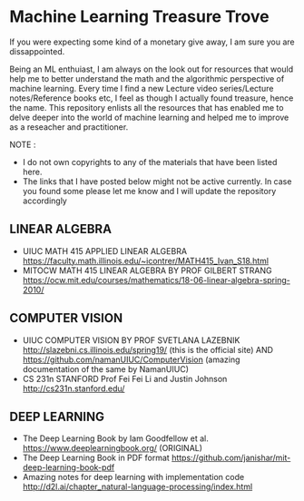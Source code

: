 # Machine Learning Treasure Trove

If you were expecting some kind of a monetary give away, I am sure you are dissappointed.

Being an ML enthuiast, I am always on the look out for resources that would help me to better understand the math and the algorithmic perspective of machine learning. Every time I find a new Lecture video series/Lecture notes/Reference books etc, I feel as though I actually found treasure, hence the name. This repository enlists all the resources that has enabled me to delve deeper into the world of machine learning and helped me to improve as a reseacher and practitioner.

NOTE : 
- I do not own copyrights to any of the materials that have been listed here. 
- The links that I have posted below might not be active currently. In case you found some please let me know and I will update the repository accordingly

## LINEAR ALGEBRA

- UIUC MATH 415 APPLIED LINEAR ALGEBRA https://faculty.math.illinois.edu/~icontrer/MATH415_Ivan_S18.html
- MITOCW MATH 415 LINEAR ALGEBRA BY PROF GILBERT STRANG https://ocw.mit.edu/courses/mathematics/18-06-linear-algebra-spring-2010/

 ## COMPUTER VISION
 
 - UIUC COMPUTER VISION BY PROF SVETLANA LAZEBNIK http://slazebni.cs.illinois.edu/spring19/ (this is the official site) AND https://github.com/namanUIUC/ComputerVision (amazing documentation of the same by NamanUIUC)
 - CS 231n STANFORD Prof Fei Fei Li and Justin Johnson http://cs231n.stanford.edu/

## DEEP LEARNING

- The Deep Learning Book by Iam Goodfellow et al. https://www.deeplearningbook.org/ (ORIGINAL)
- The Deep Learning Book in PDF format https://github.com/janishar/mit-deep-learning-book-pdf
- Amazing notes for deep learning with implementation code http://d2l.ai/chapter_natural-language-processing/index.html
